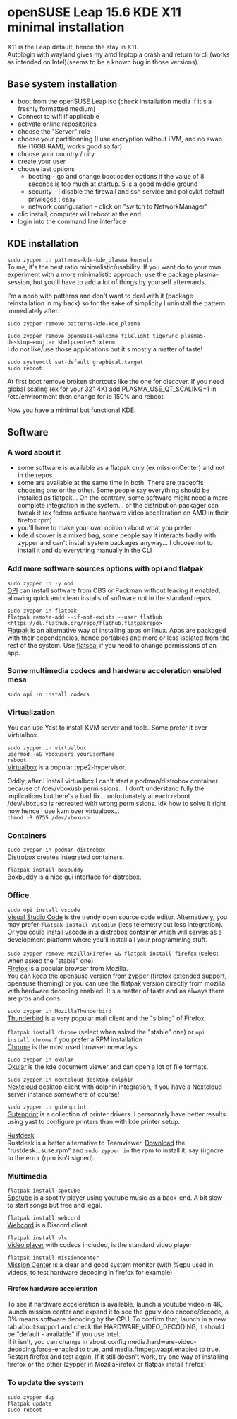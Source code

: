 # openSUSE Leap 15.6 KDE X11 minimal installation

X11 is the Leap default, hence the stay in X11.  
Autologin with wayland gives my amd laptop a crash and return to cli (works as intended on Intel)(seems to be a known bug in those versions).

## Base system installation

* boot from the openSUSE Leap iso (check installation media if it's a freshly formatted medium)
* Connect to wifi if applicable
* activate online repositories
* choose the "Server" role
* choose your partitionning  (I use encryption without LVM, and no swap file (16GB RAM), works good so far)
* choose your country / city
* create your user
* choose last options
  * booting - go and change bootloader options if the value of 8 seconds is too much at startup. 5 is a good middle ground
  * security - I disable the firewall and ssh service and policykit default privileges : easy
  * network configuration - click on "switch to NetworkManager"
* clic install, computer will reboot at the end
* login into the command line interface

## KDE installation

`sudo zypper in patterns-kde-kde_plasma konsole`  
To me, it's the best ratio minimalistic/usability. If you want do to your own experiment with a more minimalistic approach, use the package plasma-session, but you'll have to add a lot of things by yourself afterwards.

I'm a noob with patterns and don't want to deal with it (package reinstallation in my back) so for the sake of simplicity I uninstall the pattern immediately after.  

`sudo zypper remove patterns-kde-kde_plasma`

`sudo zypper remove opensuse-welcome filelight tigervnc plasma5-desktop-emojier khelpcenter5 xterm`  
I do not like/use those applications but it's mostly a matter of taste!

`sudo systemctl set-default graphical.target`  
`sudo reboot`

At first boot remove broken shortcuts like the one for discover. If you need global scaling (ex for your 32" 4K) add PLASMA_USE_QT_SCALING=1 in /etc/environment then change for ie 150% and reboot.

Now you have a minimal but functional KDE.

## Software

### A word about it

* some software is available as a flatpak only (ex missionCenter) and not in the repos
* some are available at the same time in both. There are tradeoffs choosing one or the other. Some people say everything should be installed as flatpak... On the contrary, some software might need a more complete integration in the system... or the distribution packager can tweak it (ex fedora activate hardware video acceleration on AMD in their firefox rpm)
* you'll have to make your own opinion about what you prefer
* kde discover is a mixed bag, some people say it interacts badly with zypper and can't install system packages anyway... I choose not to install it and do everything manually in the CLI

### Add more software sources options with opi and flatpak

`sudo zypper in -y opi`  
[OPI](https://github.com/openSUSE/opi) can install software from OBS or Packman without leaving it enabled, allowing quick and clean installs of software not in the standard repos.

`sudo zypper in flatpak`  
`flatpak remote-add --if-not-exists --user flathub <https://dl.flathub.org/repo/flathub.flatpakrepo>`  
[Flatpak](https://www.flatpak.org/) is an alternative way of installing apps on linux. Apps are packaged with their dependencies, hence portables and more or less isolated from the rest of the system. Use [flatseal](https://flathub.org/apps/com.github.tchx84.Flatseal) if you need to change permissions of an app.  

### Some multimedia codecs and hardware acceleration enabled mesa

`sudo opi -n install codecs`

### Virtualization

You can use Yast to install KVM server and tools. Some prefer it over Virtualbox.

`sudo zypper in virtualbox`  
`usermod -aG vboxusers yourUserName`  
`reboot`  
[Virtualbox](https://www.virtualbox.org/) is a popular type2-hypervisor.  

Oddly, after I install virtualbox I can't start a podman/distrobox container because of /dev/vboxusb permissions... I don't understand fully the implications but here's a bad fix... unfortunately at each reboot /dev/vboxusb is recreated with wrong permissions. Idk how to solve it right now hence I use kvm over virtualbox...  
`chmod -R 0755 /dev/vboxusb`

### Containers

`sudo zypper in podman distrobox`  
[Distrobox](https://distrobox.it/) creates integrated containers.

`flatpak install boxbuddy`  
[Boxbuddy](https://github.com/Dvlv/BoxBuddy) is a nice gui interface for distrobox.

### Office

`sudo opi install vscode`  
[Visual Studio Code](https://code.visualstudio.com/) is the trendy open source code editor.
Alternatively, you may prefer `flatpak install VSCodium` (less telemetry but less integration). Or you could install vscode in a distrobox container which will serves as a development platform where you'll install all your programming stuff.

`sudo zypper remove MozillaFirefox && flatpak install firefox` (select when asked the "stable" one)  
[Firefox](https://www.mozilla.org/fr/firefox/new/) is a popular browser from Mozilla.  
You can keep the opensuse version from zypper (firefox extended support, opensuse theming) or you can use the flatpak version directly from mozilla with hardware decoding enabled. It's a matter of taste and as always there are pros and cons.

`sudo zypper in MozillaThunderbird`  
[Thunderbird](https://www.thunderbird.net/en-US/) is a very popular mail client and the "sibling" of Firefox.

`flatpak install chrome` (select when asked the "stable" one) or `opi install chrome` if you prefer a RPM installation  
[Chrome](https://www.google.com/chrome/index.html) is the most used browser nowadays.

`sudo zypper in okular`  
[Okular](https://okular.kde.org/) is the kde document viewer and can open a lot of file formats.

`sudo zypper in nextcloud-desktop-dolphin`  
[Nextcloud](https://nextcloud.com/) desktop client with dolphin integration, if you have a Nextcloud server instance somewhere of course!

`sudo zypper in gutenprint`  
[Gutenprint](https://sourceforge.net/projects/gimp-print/) is a collection of printer drivers. I personnaly have better results using yast to configure printers than with kde printer setup.

[Rustdesk](https://rustdesk.com/)  
Rustdesk is a better alternative to Teamviewer. [Download](https://github.com/rustdesk/rustdesk/releases/tag/1.2.3-2
) the "rustdesk...suse.rpm" and `sudo zypper in` the rpm to install it, say (i)gnore to the error (rpm isn't signed).

### Multimedia

`flatpak install spotube`  
[Spotube](https://github.com/KRTirtho/spotube) is a spotify player using youtube music as a back-end. A bit slow to start songs but free and legal.

`flatpak install webcord`  
[Webcord](https://github.com/SpacingBat3/WebCord) is a Discord client.

`flatpak install vlc`  
[Video player](https://www.videolan.org/vlc/) with codecs included, is the standard video player

`flatpak install missioncenter`  
[Mission Center](https://gitlab.com/mission-center-devs/mission-center/) is a clear and good system monitor (with %gpu used in videos, to test hardware decoding in firefox for example)

#### Firefox hardware acceleration

To see if hardware acceleration is available, launch a youtube video in 4K, launch mission center and expand it to see the gpu video encode/decode, a 0% means software decoding by the CPU. To confirm that, launch in a new tab about:support and check the HARDWARE_VIDEO_DECODING, it should be "default - available" if you use intel.  
If it isn't, you can change in about:config media.hardware-video-decoding.force-enabled to true, and media.ffmpeg.vaapi.enabled to true. Restart firefox and test again. If it still doesn't work, try one way of installing firefox or the other (zypper in MozillaFirefox or flatpak install firefox)

### To update the system

`sudo zypper dup`  
`flatpak update`  
`sudo reboot`
